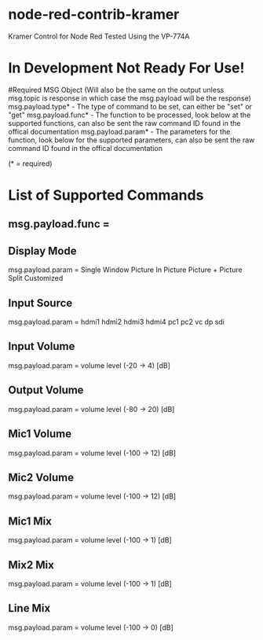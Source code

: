 # node-red-contrib-kramer
Kramer Control for Node Red
Tested Using the VP-774A

# In Development Not Ready For Use!


#Required MSG Object (Will also be the same on the output unless msg.topic is response in which case the msg.payload will be the response)
msg.payload.type* - The type of command to be set, can either be "set" or "get"
msg.payload.func* - The function to be processed, look below at the supported functions, can also be sent the raw command ID found in the offical documentation
msg.payload.param* - The parameters for the function, look below for the supported parameters, can also be sent the raw command ID found in the offical documentation

(* = required)

# List of Supported Commands
## msg.payload.func = 
## Display Mode
msg.payload.param = 
Single Window
Picture In Picture
Picture + Picture
Split
Customized
## Input Source
msg.payload.param =
hdmi1
hdmi2
hdmi3
hdmi4
pc1
pc2
vc
dp
sdi
## Input Volume
msg.payload.param = volume level (-20 -> 4) [dB]
## Output Volume
msg.payload.param = volume level (-80 -> 20) [dB]
## Mic1 Volume
msg.payload.param = volume level (-100 -> 12) [dB]
## Mic2 Volume
msg.payload.param = volume level (-100 -> 12) [dB]
## Mic1 Mix
msg.payload.param = volume level (-100 -> 1) [dB]
## Mix2 Mix
msg.payload.param = volume level (-100 -> 1) [dB]
## Line Mix
msg.payload.param = volume level (-100 -> 0) [dB]